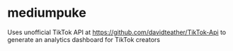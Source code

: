 # mediumpuke
Uses unofficial TikTok API at https://github.com/davidteather/TikTok-Api to generate an analytics dashboard for TikTok creators
